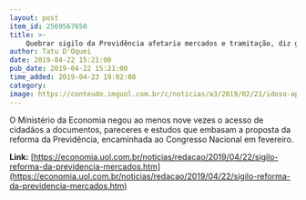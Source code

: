 ```yaml
---
layout: post
item_id: 2569567650
title: >-
    Quebrar sigilo da Previdência afetaria mercados e tramitação, diz governo
author: Tatu D'Oquei
date: 2019-04-22 15:21:00
pub_date: 2019-04-22 15:21:00
time_added: 2019-04-23 19:02:08
category: 
image: https://conteudo.imguol.com.br/c/noticias/a3/2019/02/21/idoso-aposentadoria-previdencia-reforma-da-previdencia-aposentado-1550776084858_v2_615x300.jpg
---
```


O Ministério da Economia negou ao menos nove vezes o acesso de cidadãos a documentos, pareceres e estudos que embasam a proposta da reforma da Previdência, encaminhada ao Congresso Nacional em fevereiro.

**Link:** [https://economia.uol.com.br/noticias/redacao/2019/04/22/sigilo-reforma-da-previdencia-mercados.htm](https://economia.uol.com.br/noticias/redacao/2019/04/22/sigilo-reforma-da-previdencia-mercados.htm)


